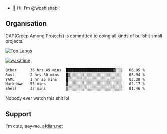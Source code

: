 - 👋 Hi, I’m @woshishabii

## Organisation

CAP(Creep Among Projects) is committed to doing all kinds of bullshit small projects.

[![Top Langs](https://github-readme-stats.vercel.app/api/top-langs/?username=woshishabii&layout=compact)](https://github.com/anuraghazra/github-readme-stats)

[![wakatime](https://wakatime.com/badge/user/34d02784-acc1-4a16-82d7-33fdb53c4ed6.svg)](https://wakatime.com/@34d02784-acc1-4a16-82d7-33fdb53c4ed6)


<!--START_SECTION:waka-->

```txt
Other      36 hrs 49 mins  █████████████████████▓░░░   86.95 %
Rust       2 hrs 30 mins   █▒░░░░░░░░░░░░░░░░░░░░░░░   05.94 %
YAML       1 hr 25 mins    █░░░░░░░░░░░░░░░░░░░░░░░░   03.38 %
Markdown   55 mins         ▓░░░░░░░░░░░░░░░░░░░░░░░░   02.17 %
Shell      37 mins         ▒░░░░░░░░░░░░░░░░░░░░░░░░   01.46 %
```

<!--END_SECTION:waka-->

Nobody ever watch this shit lol

## Support
I'm cute, ~~pay me~~.
[afdian.net](https://afdian.com/a/woshishabi)

<!---
woshishabii/woshishabii is a ✨ special ✨ repository because its `README.md` (this file) appears on your GitHub profile.
You can click the Preview link to take a look at your changes.
--->
